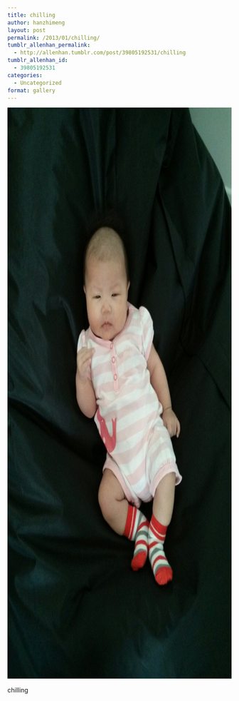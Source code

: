 ```yaml
---
title: chilling
author: hanzhimeng
layout: post
permalink: /2013/01/chilling/
tumblr_allenhan_permalink:
  - http://allenhan.tumblr.com/post/39805192531/chilling
tumblr_allenhan_id:
  - 39805192531
categories:
  - Uncategorized
format: gallery
---
```

[<img class="alignnone size-full wp-image-435" alt="tumblr_mg6r9ccXWm1qzkacto1_" src="/images/uploads/2013/03/tumblr_mg6r9ccXWm1qzkacto1_.jpg" width="960" height="1280" />][1]

chilling

 [1]: /images/uploads/2013/03/tumblr_mg6r9ccXWm1qzkacto1_.jpg
